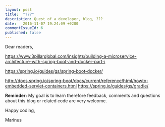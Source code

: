 ```yaml
---
layout: post
title:  "???"
description: Quest of a developer, blog, ???
date:   2016-11-07 19:24:09 +0200
commentIssueId: 6
published: false
---
```


Dear readers,

https://www.3pillarglobal.com/insights/building-a-microservice-architecture-with-spring-boot-and-docker-part-i

https://spring.io/guides/gs/spring-boot-docker/

http://docs.spring.io/spring-boot/docs/current/reference/html/howto-embedded-servlet-containers.html
https://spring.io/guides/gs/gradle/

**Reminder:** My goal is to learn therefore feedback, comments and questions about this blog or related code are very welcome.

Happy coding,

Marinus